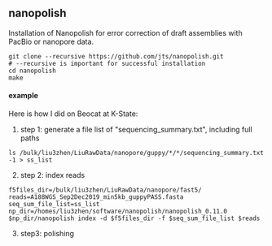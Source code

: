 ## nanopolish
Installation of Nanopolish for error correction of draft assemblies with PacBio or nanopore data.
```
git clone --recursive https://github.com/jts/nanopolish.git
# --recursive is important for successful installation
cd nanopolish
make
```

#### example
Here is how I did on Beocat at K-State:

1. step 1: generate a file list of "sequencing_summary.txt", including full paths
```
ls /bulk/liu3zhen/LiuRawData/nanopore/guppy/*/*/sequencing_summary.txt -1 > ss_list
```

2. step 2: index reads
```
f5files_dir=/bulk/liu3zhen/LiuRawData/nanopore/fast5/
reads=A188WGS_Sep2Dec2019_min5kb_guppyPASS.fasta
seq_sum_file_list=ss_list
np_dir=/homes/liu3zhen/software/nanopolish/nanopolish_0.11.0
$np_dir/nanopolish index -d $f5files_dir -f $seq_sum_file_list $reads
```

3. step3: polishing

